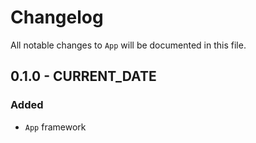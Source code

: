# Changelog

All notable changes to `App` will be documented in this file.

## 0.1.0 - CURRENT_DATE

### Added
- `App` framework